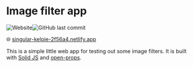 # Image filter app

![Website](https://img.shields.io/website?url=https%3A%2F%2Fsingular-kelpie-2f56a4.netlify.app%2F)![GitHub last commit](https://img.shields.io/github/last-commit/emilbonnek/image-filter-app?label=Last%20updated&logo=github)

🌐 [singular-kelpie-2f56a4.netlify.app](https://singular-kelpie-2f56a4.netlify.app)

This is a simple little web app for testing out some image filters. It is built with [Solid JS](https://solidJS.com) and [open-props](https://open-props.style).
